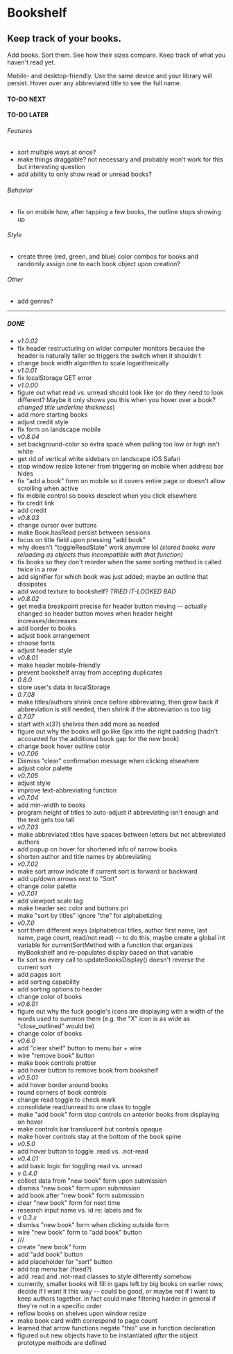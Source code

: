 # Bookshelf
## Keep track of your books.
Add books.  Sort them.  See how their sizes compare.  Keep track of what you haven't read yet.

Mobile- and desktop-friendly.  Use the same device and your library will persist.  Hover over any abbreviated title to see the full name.

#### TO-DO NEXT
#### TO-DO LATER
###### Features
- sort multiple ways at once?
- make things draggable?  not necessary and probably won't work for this but interesting question
- add ability to only show read or unread books?
###### Behavior
- fix on mobile how, after tapping a few books, the outline stops showing up
###### Style
- create three (red, green, and blue) color combos for books and randomly assign one to each book object upon creation?
###### Other
- add genres?
----------------------
##### DONE
- *v1.0.02*
- fix header restructuring on wider computer monitors because the header is naturally taller so triggers the switch when it shouldn't
- change book width algorithm to scale logarithmically
- *v1.0.01*
- fix localStorage GET error
- *v1.0.00*
- figure out what read vs. unread should look like (or do they need to look different?  Maybe it only shows you this when you hover over a book? _changed title underline thickness_)
- add more starting books
- adjust credit style
- fix form on landscape mobile
- *v0.8.04*
- set background-color so extra space when pulling too low or high isn't white
- get rid of vertical white sidebars on landscape iOS Safari
- stop window resize listener from triggering on mobile when address bar hides
- fix "add a book" form on mobile so it covers entire page or doesn't allow scrolling when active
- fix mobile control so books deselect when you click elsewhere
- fix credit link
- add credit
- *v0.8.03*
- change cursor over buttons
- make Book.hasRead persist between sessions
- focus on title field upon pressing "add book"
- why doesn't "toggleReadState" work anymore lol _(stored books were reloading as objects thus incompatible with that function)_
- fix books so they don't reorder when the same sorting method is called twice in a row
- add signifier for which book was just added; maybe an outline that dissipates
- add wood texture to bookshelf? _TRIED IT-LOOKED BAD_
- *v0.8.02*
- get media breakpoint precise for header button moving -- actually changed so header button moves when header height increases/decreases
- add border to books
- adjust book arrangement
- choose fonts
- adjust header style
- *v0.8.01*
- make header mobile-friendly
- prevent bookshelf array from accepting duplicates
- *0.8.0*
- store user's data in localStorage
- *0.7.08*
- make titles/authors shrink once before abbreviating, then grow back if abbreviation is still needed, then shrink if the abbreviation is too big
- *0.7.07*
- start with x(3?) shelves then add more as needed
- figure out why the books will go like 6px into the right padding (hadn't accounted for the additional book gap for the new book)
- change book hover outline color
- *v0.7.06*
- Dismiss "clear" confirmation message when clicking elsewhere
- adjust color palette
- *v0.7.05*
- adjust style
- improve text-abbreviating function
- *v0.7.04*
- add min-width to books
- program height of titles to auto-adjust if abbreviating isn't enough and the text gets too tall
- *v0.7.03*
- make abbreviated titles have spaces between letters but not abbreviated authors
- add popup on hover for shortened info of narrow books
- shorten author and title names by abbreviating
- *v0.7.02*
- make sort arrow indicate if current sort is forward or backward
- add up/down arrows next to "Sort"
- change color palette
- *v0.7.01*
- add viewport scale tag
- make header sec color and buttons pri
- make "sort by titles" ignore "the" for alphabetizing
- *v0.7.0*
- sort them different ways (alphabetical titles, author first name, last name, page count, read/not read) -- to do this, maybe create a global int variable for currentSortMethod with a function that organizes myBookshelf and re-populates display based on that variable
- fix sort so every call to updateBooksDisplay() doesn't reverse the current sort
- add pages sort
- add sorting capability 
- add sorting options to header
- change color of books
- *v0.6.01*
- figure out why the fuck google's icons are displaying with a width of the words used to summon them (e.g. the "X" icon is as wide as "close_outlined" would be)
- change color of books
- *v0.6.0*
- add "clear shelf" button to menu bar + wire
- wire "remove book" button
- make book controls prettier
- add hover button to remove book from bookshelf
- *v0.5.01*
- add hover border around books
- round corners of book controls
- change read toggle to check mark
- consolidate read/unread to one class to toggle
- make "add book" form stop controls on anterior books from displaying on hover
- make controls bar translucent but controls opaque
- make hover controls stay at the bottom of the book spine
- *v0.5.0*
- add hover button to toggle .read vs. .not-read
- *v0.4.01*
- add basic logic for toggling read vs. unread
- *v 0.4.0*
- collect data from "new book" form upon submission
- dismiss "new book" form upon submission
- add book after "new book" form submission
- clear "new book" form for next time
- research input name vs. id re: labels and fix
- *v 0.3.x*
- dismiss "new book" form when clicking outside form
- wire "new book" form to "add book" button
- ///
- create "new book" form
- add "add book" button
- add placeholder for "sort" button
- add top menu bar (fixed?)
- add .read and .not-read classes to style differently somehow
- currently, smaller books will fill in gaps left by big books on earlier rows; decide if I want it this way -- could be good, or maybe not if I want to keep authors together.  in fact could make filtering harder in general if they're not in a specific order
- reflow books on shelves upon window resize
- make book card width correspond to page count
- learned that arrow functions negate "this" use in function declaration
- figured out new objects have to be instantiated *after* the object prototype methods are defined